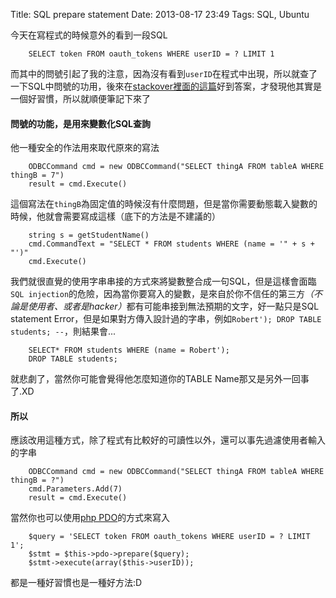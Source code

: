 Title: SQL prepare statement
Date: 2013-08-17 23:49
Tags: SQL, Ubuntu

<p>今天在寫程式的時候意外的看到一段SQL  </p>

<pre><code>    SELECT token FROM oauth_tokens WHERE userID = ? LIMIT 1
</code></pre>

<p>而其中的問號引起了我的注意，因為沒有看到<code>userID</code>在程式中出現，所以就查了一下SQL中問號的功用，後來在<a href="http://stackoverflow.com/questions/3727688/what-does-a-question-mark-represent-in-sql-queries">stackover裡面的這篇</a>好到答案，才發現他其實是一個好習慣，所以就順便筆記下來了</p>

<h4>問號的功能，是用來變數化SQL查詢</h4>

<p>他一種安全的作法用來取代原來的寫法</p>

<pre><code>    ODBCCommand cmd = new ODBCCommand("SELECT thingA FROM tableA WHERE thingB = 7")
    result = cmd.Execute()
</code></pre>

<p>這個寫法在<code>thingB</code>為固定值的時候沒有什麼問題，但是當你需要動態載入變數的時候，他就會需要寫成這樣（底下的方法是不建議的）</p>

<pre><code>    string s = getStudentName()
    cmd.CommandText = "SELECT * FROM students WHERE (name = '" + s + "')"
    cmd.Execute()
</code></pre>

<p>我們就很直覺的使用字串串接的方式來將變數整合成一句SQL，但是這樣會面臨<code>SQL injection</code>的危險，因為當你要寫入的變數，是來自於你不信任的第三方<em>（不論是使用者、或者是hacker）</em>都有可能串接到無法預期的文字，好一點只是SQL statement Error，但是如果對方傳入設計過的字串，例如<code>Robert'); DROP TABLE students; --</code>，則結果會...</p>

<pre><code>    SELECT* FROM students WHERE (name = Robert');
    DROP TABLE students;
</code></pre>

<p>就悲劇了，當然你可能會覺得他怎麼知道你的TABLE Name那又是另外一回事了.XD</p>

<h4>所以</h4>

<p>應該改用這種方式，除了程式有比較好的可讀性以外，還可以事先過濾使用者輸入的字串</p>

<pre><code>    ODBCCommand cmd = new ODBCCommand("SELECT thingA FROM tableA WHERE thingB = ?")
    cmd.Parameters.Add(7)
    result = cmd.Execute()
</code></pre>

<p>當然你也可以使用<a href="http://php.net/manual/en/book.pdo.php">php PDO</a>的方式來寫入</p>

<pre><code>    $query = 'SELECT token FROM oauth_tokens WHERE userID = ? LIMIT 1';
    $stmt = $this-&gt;pdo-&gt;prepare($query);
    $stmt-&gt;execute(array($this-&gt;userID));
</code></pre>

<p>都是一種好習慣也是一種好方法:D</p>

